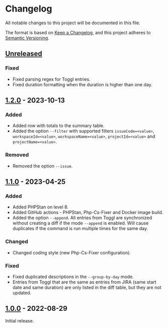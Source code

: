 # Changelog

All notable changes to this project will be documented in this file.

The format is based on [Keep a Changelog](https://keepachangelog.com/en/1.0.0/),
and this project adheres to [Semantic Versioning](https://semver.org/spec/v2.0.0.html).

## [Unreleased]

### Fixed

- Fixed parsing regex for Toggl entries.
- Fixed duration formatting when the duration is higher than one day.

## [1.2.0] - 2023-10-13

### Added

- Added row with totals to the summary table.
- Added the option `--filter` with supported filters `issueCode=<value>`, `workspaceId=<value>`, `workspaceName=<value>`, `projectId=<value>` and `projectName=<value>`.

### Removed

- Removed the option `--issue`.

## [1.1.0] - 2023-04-25

### Added

- Added PHPStan on level 8.
- Added GitHub actions - PHPStan, Php-Cs-Fixer and Docker image build.
- Added the option `--append`. All entries from Toggl are synchronized without creating a diff if the mode `--append` is enabled. Will cause duplicates if the command is run multiple times for the same day.

### Changed

- Changed coding style (new Php-Cs-Fixer configuration).

### Fixed

- Fixed duplicated descriptions in the `--group-by-day` mode.
- Entries from Toggl that are the same as entries from JIRA (same start date and same duration) are only listed in the diff table, but they are not updated.

## [1.0.0] - 2022-08-29

Initial release.

[unreleased]: https://github.com/68publishers/toggl-to-jira/compare/v1.2.0...main
[1.2.0]: https://github.com/68publishers/toggl-to-jira/compare/v1.1.0...v1.2.0
[1.1.0]: https://github.com/68publishers/toggl-to-jira/compare/v1.0.0...v1.1.0
[1.0.0]: https://github.com/68publishers/toggl-to-jira/commits/v1.0.0
